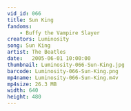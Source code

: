 ```yaml
---
vid_id: 066
title: Sun King
fandoms:
    - Buffy the Vampire Slayer
creators: Luminosity
song: Sun King
artist: The Beatles
date:   2005-06-01 10:00:00
thumbnail: Luminosity-066-Sun-King.jpg
barcode: Luminosity-066-Sun-King.png
mp4name: Luminosity-066-Sun-King.m4v
mp4size: 26.3 MB
width: 640
height: 480
---
```



